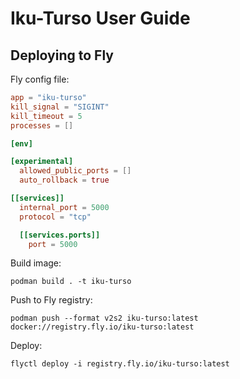 # Iku-Turso User Guide

## Deploying to Fly

Fly config file:

```toml
app = "iku-turso"
kill_signal = "SIGINT"
kill_timeout = 5
processes = []

[env]

[experimental]
  allowed_public_ports = []
  auto_rollback = true

[[services]]
  internal_port = 5000
  protocol = "tcp"

  [[services.ports]]
    port = 5000
```

Build image:

```console
podman build . -t iku-turso
```

Push to Fly registry:

```console
podman push --format v2s2 iku-turso:latest docker://registry.fly.io/iku-turso:latest
```

Deploy:

```console
flyctl deploy -i registry.fly.io/iku-turso:latest
```
